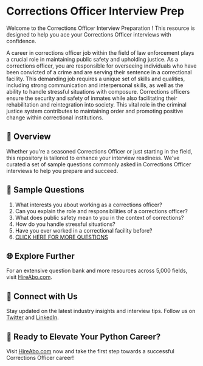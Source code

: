 # Corrections Officer Interview Prep

Welcome to the Corrections Officer Interview Preparation ! This resource is designed to help you ace your Corrections Officer interviews with confidence.

A career in corrections officer job within the field of law enforcement plays a crucial role in maintaining public safety and upholding justice. As a corrections officer, you are responsible for overseeing individuals who have been convicted of a crime and are serving their sentence in a correctional facility. This demanding job requires a unique set of skills and qualities, including strong communication and interpersonal skills, as well as the ability to handle stressful situations with composure. Corrections officers ensure the security and safety of inmates while also facilitating their rehabilitation and reintegration into society. This vital role in the criminal justice system contributes to maintaining order and promoting positive change within correctional institutions.

## 🚀 Overview

Whether you're a seasoned Corrections Officer or just starting in the field, this repository is tailored to enhance your interview readiness. We've curated a set of sample questions commonly asked in Corrections Officer interviews to help you prepare and succeed.

## 📝 Sample Questions

1. What interests you about working as a corrections officer?
2. Can you explain the role and responsibilities of a corrections officer?
3. What does public safety mean to you in the context of corrections?
4. How do you handle stressful situations?
5. Have you ever worked in a correctional facility before?
6. [CLICK HERE FOR MORE QUESTIONS](https://hireabo.com/job/9_3_23/Corrections%20Officer)

## 🌐 Explore Further

For an extensive question bank and more resources across 5,000 fields, visit [HireAbo.com](https://www.hireabo.com).

## 📱 Connect with Us

Stay updated on the latest industry insights and interview tips. Follow us on [Twitter](https://twitter.com/hireabo) and [LinkedIn](https://www.linkedin.com/in/hire-abo-3609972a8/).

## 🚀 Ready to Elevate Your Python Career?

Visit [HireAbo.com](https://www.hireabo.com) now and take the first step towards a successful Corrections Officer career!